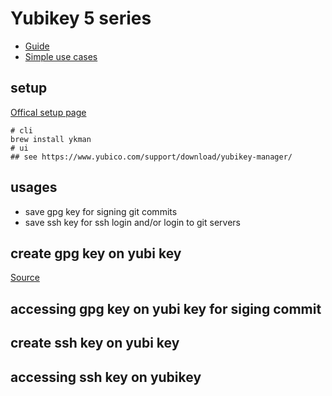 # Yubikey 5 series

- [Guide](https://github.com/drduh/YubiKey-Guide)
- [Simple use cases](https://ocramius.github.io/blog/yubikey-for-ssh-gpg-git-and-local-login/)

## setup

[Offical setup page](https://www.yubico.com/de/setup/)

```shell
# cli
brew install ykman
# ui
## see https://www.yubico.com/support/download/yubikey-manager/
```

## usages

- save gpg key for signing git commits
- save ssh key for ssh login and/or login to git servers

## create gpg key on yubi key

[Source](https://support.yubico.com/hc/en-us/articles/360013790259-Using-Your-YubiKey-with-OpenPGP)

## accessing gpg key on yubi key for siging commit

## create ssh key on yubi key

## accessing ssh key on yubikey
